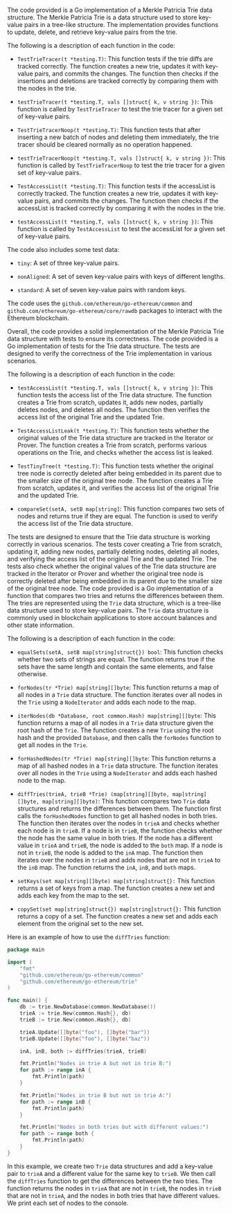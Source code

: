 The code provided is a Go implementation of a Merkle Patricia Trie data structure. The Merkle Patricia Trie is a data structure used to store key-value pairs in a tree-like structure. The implementation provides functions to update, delete, and retrieve key-value pairs from the trie.

The following is a description of each function in the code:

- `TestTrieTracer(t *testing.T)`: This function tests if the trie diffs are tracked correctly. The function creates a new trie, updates it with key-value pairs, and commits the changes. The function then checks if the insertions and deletions are tracked correctly by comparing them with the nodes in the trie.

- `testTrieTracer(t *testing.T, vals []struct{ k, v string })`: This function is called by `TestTrieTracer` to test the trie tracer for a given set of key-value pairs.

- `TestTrieTracerNoop(t *testing.T)`: This function tests that after inserting a new batch of nodes and deleting them immediately, the trie tracer should be cleared normally as no operation happened.

- `testTrieTracerNoop(t *testing.T, vals []struct{ k, v string })`: This function is called by `TestTrieTracerNoop` to test the trie tracer for a given set of key-value pairs.

- `TestAccessList(t *testing.T)`: This function tests if the accessList is correctly tracked. The function creates a new trie, updates it with key-value pairs, and commits the changes. The function then checks if the accessList is tracked correctly by comparing it with the nodes in the trie.

- `testAccessList(t *testing.T, vals []struct{ k, v string })`: This function is called by `TestAccessList` to test the accessList for a given set of key-value pairs.

The code also includes some test data:

- `tiny`: A set of three key-value pairs.

- `nonAligned`: A set of seven key-value pairs with keys of different lengths.

- `standard`: A set of seven key-value pairs with random keys.

The code uses the `github.com/ethereum/go-ethereum/common` and `github.com/ethereum/go-ethereum/core/rawdb` packages to interact with the Ethereum blockchain.

Overall, the code provides a solid implementation of the Merkle Patricia Trie data structure with tests to ensure its correctness. The code provided is a Go implementation of tests for the Trie data structure. The tests are designed to verify the correctness of the Trie implementation in various scenarios.

The following is a description of each function in the code:

- `testAccessList(t *testing.T, vals []struct{ k, v string })`: This function tests the access list of the Trie data structure. The function creates a Trie from scratch, updates it, adds new nodes, partially deletes nodes, and deletes all nodes. The function then verifies the access list of the original Trie and the updated Trie.

- `TestAccessListLeak(t *testing.T)`: This function tests whether the original values of the Trie data structure are tracked in the Iterator or Prover. The function creates a Trie from scratch, performs various operations on the Trie, and checks whether the access list is leaked.

- `TestTinyTree(t *testing.T)`: This function tests whether the original tree node is correctly deleted after being embedded in its parent due to the smaller size of the original tree node. The function creates a Trie from scratch, updates it, and verifies the access list of the original Trie and the updated Trie.

- `compareSet(setA, setB map[string]`: This function compares two sets of nodes and returns true if they are equal. The function is used to verify the access list of the Trie data structure.

The tests are designed to ensure that the Trie data structure is working correctly in various scenarios. The tests cover creating a Trie from scratch, updating it, adding new nodes, partially deleting nodes, deleting all nodes, and verifying the access list of the original Trie and the updated Trie. The tests also check whether the original values of the Trie data structure are tracked in the Iterator or Prover and whether the original tree node is correctly deleted after being embedded in its parent due to the smaller size of the original tree node. The code provided is a Go implementation of a function that compares two tries and returns the differences between them. The tries are represented using the `Trie` data structure, which is a tree-like data structure used to store key-value pairs. The `Trie` data structure is commonly used in blockchain applications to store account balances and other state information.

The following is a description of each function in the code:

- `equalSets(setA, setB map[string]struct{}) bool`: This function checks whether two sets of strings are equal. The function returns true if the sets have the same length and contain the same elements, and false otherwise.

- `forNodes(tr *Trie) map[string][]byte`: This function returns a map of all nodes in a `Trie` data structure. The function iterates over all nodes in the `Trie` using a `NodeIterator` and adds each node to the map.

- `iterNodes(db *Database, root common.Hash) map[string][]byte`: This function returns a map of all nodes in a `Trie` data structure given the root hash of the `Trie`. The function creates a new `Trie` using the root hash and the provided `Database`, and then calls the `forNodes` function to get all nodes in the `Trie`.

- `forHashedNodes(tr *Trie) map[string][]byte`: This function returns a map of all hashed nodes in a `Trie` data structure. The function iterates over all nodes in the `Trie` using a `NodeIterator` and adds each hashed node to the map.

- `diffTries(trieA, trieB *Trie) (map[string][]byte, map[string][]byte, map[string][]byte)`: This function compares two `Trie` data structures and returns the differences between them. The function first calls the `forHashedNodes` function to get all hashed nodes in both tries. The function then iterates over the nodes in `trieA` and checks whether each node is in `trieB`. If a node is in `trieB`, the function checks whether the node has the same value in both tries. If the node has a different value in `trieA` and `trieB`, the node is added to the `both` map. If a node is not in `trieB`, the node is added to the `inA` map. The function then iterates over the nodes in `trieB` and adds nodes that are not in `trieA` to the `inB` map. The function returns the `inA`, `inB`, and `both` maps.

- `setKeys(set map[string][]byte) map[string]struct{}:` This function returns a set of keys from a map. The function creates a new set and adds each key from the map to the set.

- `copySet(set map[string]struct{}) map[string]struct{}:` This function returns a copy of a set. The function creates a new set and adds each element from the original set to the new set.

Here is an example of how to use the `diffTries` function:

```go
package main

import (
	"fmt"
	"github.com/ethereum/go-ethereum/common"
	"github.com/ethereum/go-ethereum/trie"
)

func main() {
	db := trie.NewDatabase(common.NewDatabase())
	trieA := trie.New(common.Hash{}, db)
	trieB := trie.New(common.Hash{}, db)

	trieA.Update([]byte("foo"), []byte("bar"))
	trieB.Update([]byte("foo"), []byte("baz"))

	inA, inB, both := diffTries(trieA, trieB)

	fmt.Println("Nodes in trie A but not in trie B:")
	for path := range inA {
		fmt.Println(path)
	}

	fmt.Println("Nodes in trie B but not in trie A:")
	for path := range inB {
		fmt.Println(path)
	}

	fmt.Println("Nodes in both tries but with different values:")
	for path := range both {
		fmt.Println(path)
	}
}
```

In this example, we create two `Trie` data structures and add a key-value pair to `trieA` and a different value for the same key to `trieB`. We then call the `diffTries` function to get the differences between the two tries. The function returns the nodes in `trieA` that are not in `trieB`, the nodes in `trieB` that are not in `trieA`, and the nodes in both tries that have different values. We print each set of nodes to the console.